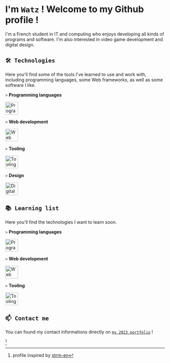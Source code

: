 # I'm `Watz` ! Welcome to my Github profile !

I'm a French student in IT and computing who enjoys developing all kinds of programs and software. I'm also interested in video game development and digital design.

## `🛠️ Technologies`

Here you'll find some of the tools I've learned to use and work with, including programming languages, some Web frameworks, as well as some software I like.

`>` **Programming languages**

<img src="https://skills.thijs.gg/icons?i=java,python,cs" alt="Programming languages" height="40"/>

`>` **Web development**

<img src="https://skills.thijs.gg/icons?i=threejs,vite" alt="Web technologies" height="40"/>

`>` **Tooling**

<img src="https://skills.thijs.gg/icons?i=md,unity,unreal,linux,idea,eclipse,git,github,linkedin" alt="Tooling & other" height="40"/>

`>` **Design**

<img src="https://skills.thijs.gg/icons?i=blender,ps,ae,pr" alt="Digital design" height="40"/>

## `📚 Learning list`

Here you'll find the technologies I want to learn soon.

`>` **Programming languages**

<img src="https://skills.thijs.gg/icons?i=kotlin,haskell,cpp" alt="Programming languages" height="40"/>

`>` **Web development**

<img src="https://skills.thijs.gg/icons?i=react" alt="Web technologies" height="40"/>

`>` **Tooling**

<img src="https://skills.thijs.gg/icons?i=docker" alt="Tooling & other" height="40"/>

## `📫 Contact me`

You can found my contact informations directly on [`my 2023 portfolio`](https://watztheengineer-2023-portfolio.vercel.app/) !

[^credits]

[^credits]: profile inspired by [xtrm-en](https://github.com/xtrm-en/xtrm-en)
